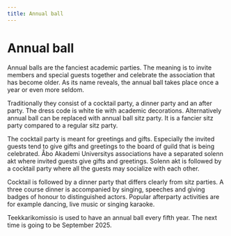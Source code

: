 ```yaml
---
title: Annual ball
---
```

# Annual ball



Annual balls are the fanciest academic parties. The meaning is to invite members and special guests together and celebrate the association that has become older. As its name reveals, the annual ball takes place once a year or even more seldom.

Traditionally they consist of a cocktail party, a dinner party and an after party. The dress code is white tie with academic decorations. Alternatively annual ball can be replaced with annual ball sitz party. It is a fancier sitz party compared to a regular sitz party.

The cocktail party is meant for greetings and gifts. Especially the invited guests tend to give gifts and greetings to the board of guild that is being celebrated. Åbo Akademi Universitys associations have a separated solenn akt where invited guests give gifts and greetings. Solenn akt is followed by a cocktail party where all the guests may socialize with each other.

Cocktail is followed by a dinner party that differs clearly from sitz parties. A three course dinner is accompanied by singing, speeches and giving badges of honour to distinguished actors. Popular afterparty activities are for example dancing, live music or singing karaoke. 

Teekkarikomissio is used to have an annual ball every fifth year. The next time is going to be September 2025.
